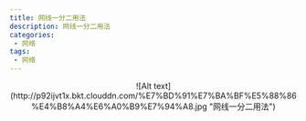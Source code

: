 ```yaml
---
title: 网线一分二用法
description: 网线一分二用法
categories:
 - 网络
tags:
 - 网络
---  
```

<div align=center>  
![Alt text](http://p92ijvt1x.bkt.clouddn.com/%E7%BD%91%E7%BA%BF%E5%88%86%E4%B8%A4%E6%A0%B9%E7%94%A8.jpg "网线一分二用法")
